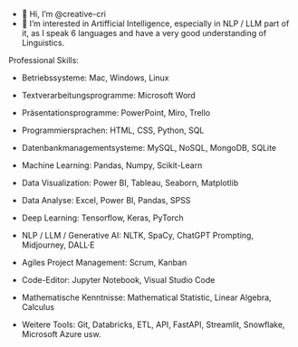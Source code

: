 - 👋 Hi, I’m @creative-cri
- 👀 I’m interested in Artifficial Intelligence, especially in NLP / LLM part of it, as I speak 6 languages and have a very good understanding of Linguistics. 

Professional Skills: 

- Betriebssysteme: Mac, Windows, Linux 

-	Textverarbeitungsprogramme: Microsoft Word

-	Präsentationsprogramme: PowerPoint, Miro, Trello

-	Programmiersprachen: HTML, CSS, Python, SQL

-	Datenbankmanagementsysteme: MySQL, NoSQL, MongoDB, SQLite

-	Machine Learning: Pandas, Numpy, Scikit-Learn

-	Data Visualization: Power BI, Tableau, Seaborn, Matplotlib

-	Data Analyse: Excel, Power BI, Pandas, SPSS

-	Deep Learning: Tensorflow, Keras, PyTorch

-	NLP / LLM / Generative AI: NLTK, SpaCy, ChatGPT Prompting, Midjourney, DALL·E

-	Agiles Project Management: Scrum, Kanban

-	Code-Editor: Jupyter Notebook, Visual Studio Code

-	Mathematische Kenntnisse: Mathematical Statistic, Linear Algebra, Calculus

-	Weitere Tools: Git, Databricks, ETL, API, FastAPI, Streamlit, Snowflake, Microsoft Azure usw. 

<!---
creative-cri/creative-cri is a ✨ special ✨ repository because its `README.md` (this file) appears on your GitHub profile.
You can click the Preview link to take a look at your changes.
--->

